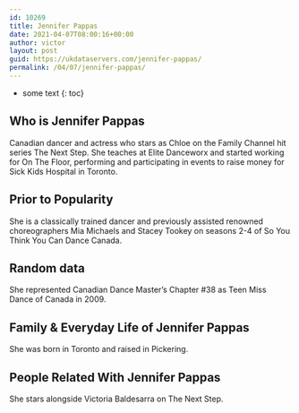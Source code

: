```yaml
---
id: 10269
title: Jennifer Pappas
date: 2021-04-07T08:00:16+00:00
author: victor
layout: post
guid: https://ukdataservers.com/jennifer-pappas/
permalink: /04/07/jennifer-pappas/
---
```


* some text
{: toc}


## Who is Jennifer Pappas



Canadian dancer and actress who stars as Chloe on the Family Channel hit series The Next Step. She teaches at Elite Danceworx and started working for On The Floor, performing and participating in events to raise money for Sick Kids Hospital in Toronto. 

                
                
                
## Prior to Popularity



She is a classically trained dancer and previously assisted renowned choreographers Mia Michaels and Stacey Tookey on seasons 2-4 of So You Think You Can Dance Canada.

                
                
                
## Random data



She represented Canadian Dance Master&#8217;s Chapter #38 as Teen Miss Dance of Canada in 2009.

                
                
                
## Family & Everyday Life of Jennifer Pappas



She was born in Toronto and raised in Pickering.

                
                
                
## People Related With Jennifer Pappas



She stars alongside Victoria Baldesarra on The Next Step.

                
              
            
          
          
          